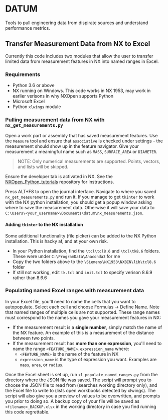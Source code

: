 # DATUM
Tools to pull engineering data from dispirate sources and understand performance metrics.

## Transfer Measurement Data from NX to Excel
Currently this code includes two modules that allow the user to transfer limited data from measurement features in NX into named ranges in Excel.

### Requirements
- Python 3.6 or above
- NX running on Windows. This code works in NX 1953, may work in earlier verisons in why NXOpen supports Python
- Microsoft Excel
- Python `xlwings` module

### Pulling measurement data from NX with `nx_get_measurements.py`
Open a work part or assembly that has saved measurement features. Use the `Measure` tool and ensure that `associative` is checked under settings - the measurement should show up in the feature navigator. Give your measurement a meaningful name such as `MASS`, `SURFACE_AREA` or `DIAMETER`.

> NOTE: Only numerical measurements are supported. Points, vectors, and lists will be skipped.

Ensure the developer tab is activated in NX. See the [NXOpen_Python_tutorials](https://github.com/Foadsf/NXOpen_Python_tutorials) repository for instructions.

Press ALT+F8 to open the journal interface. Navigate to where you saved `nx_get_measurements.py` and run it. If you manage to get `tkinter` to work with the NX python installation, you should get a popup window asking where to save the measurement data. Otherwise it will save your data to `C:\Users\<your_username>\Documents\datum\nx_measurements.json`.

#### Adding `tkinter` to the NX installation
Some additional functionality (file picker) can be added to the NX Python installation. This is hacky af, and at your own risk.
- In your Python installation, find the `\tcl\tcl8.6` and `\tcl\tk8.6` folders. These were under `C:\ProgramData\Anaconda3` for me
- Copy the two folders above to the `\Siemens\NX1953\NXBIN\lib\tcl8.6` folder
- If still not working, edit `tk.tcl` and `init.tcl` to specify verison 8.6.9 rather than 8.6.6


### Populating named Excel ranges with measurement data
In your Excel file, you'll need to name the cells that you want to autopopulate. Select each cell and choose Formulas -> Define Name. Note that named ranges of multiple cells are not supported. These range names must correspond to the names you gave your measurement features in NX:
- If the measurement result is a **single number**, simply match the name of the NX feature. An example of this is a measurement of the distance between two points.
- If the measurement result has **more than one expression**, you'll need to name the range `<FEATURE_NAME>.expression_name` where:
    - `<FEATURE_NAME>` is the name of the feature in NX
    - `expression_name` is the type of expression you want. Examples are `mass`, `area`, or `radius`.

Once the Excel sheet is set up, run `xl_populate_named_ranges.py` from the directory where the JSON file was saved. The script will prompt you to choose the JSON file to read from (searches working directory only), and the Excel file to write to (lists open workbooks detected by xlwings). The script will also give you a preview of values to be overwritten, and prompts you prior to doing so. A backup copy of your file will be saved as `<filename>_BACKUP.xlsx` in the working directory in case you find running this code regrettable.
